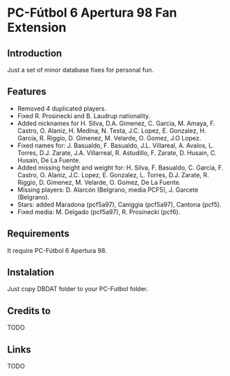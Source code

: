 # PC-Fútbol 6 Apertura 98 Fan Extension

## Introduction

Just a set of minor database fixes for personal fun.

## Features

* Removed 4 duplicated players.
* Fixed R. Prosinecki and B. Laudrup nationality.
* Added nicknames for H. Silva, D.A. Gimenez, C. Garcia, M. Amaya, F. Castro, O. Alaniz, H. Medina, N. Testa, J.C. Lopez, E. Gonzalez, H. Garcia, R. Riggio, D. Gimenez, M. Velarde, O. Gomez, J.O Lopez.
* Fixed names for: J. Basualdo, F. Basualdo, J.L. Villareal, A. Avalos, L. Torres, D.J. Zarate, J.A. Villarreal, R. Astudillo, F. Zarate, D. Husain, C. Husain, De La Fuente.
* Added missing height and weight for: H. Silva, F. Basualdo, C. Garcia, F. Castro, O. Alaniz, J.C. Lopez, E. Gonzalez, L. Torres, D.J. Zarate, R. Riggio, D. Gimenez, M. Velarde, O. Gomez, De La Fuente.
* Missing players: D. Alarcón (Belgrano, media PCF5), J. Garcete (Belgrano).
* Stars: added Maradona (pcf5a97), Caniggia (pcf5a97), Cantona (pcf5).
* Fixed media: M. Delgado (pcf5a97), R. Prosinecki (pcf6).

## Requirements

It require PC-Fútbol 6 Apertura 98.

## Instalation

Just copy DBDAT folder to your PC-Futbol folder.

## Credits to

TODO

## Links

TODO